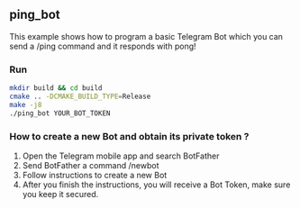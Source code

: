 ## ping_bot
This example shows how to program a basic Telegram Bot which you can send a /ping command and it responds with pong! 

### Run
```bash
mkdir build && cd build
cmake .. -DCMAKE_BUILD_TYPE=Release
make -j8
./ping_bot YOUR_BOT_TOKEN
```

### How to create a new Bot and obtain its private token ?
1. Open the Telegram mobile app and search BotFather
2. Send BotFather a command /newbot
3. Follow instructions to create a new Bot
4. After you finish the instructions, you will receive a Bot Token, make sure you keep it secured.